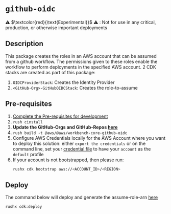 # `github-oidc`

⚠️ $\textcolor{red}{\text{Experimental}}$ ⚠️ : Not for use in any critical, production, or otherwise important deployments

## Description
This package creates the roles in an AWS account that can be assumed from a github workflow. The permissions given to these roles enable the workflow to perform deployments in the specified AWS account. 2 CDK stacks are created as part of this package:
1. `OIDCProviderStack`: Creates the Identity Provider
2. `<GitHub-Org>-GitHubOIDCStack`: Creates the role-to-assume

## Pre-requisites
1. [Complete the Pre-requisites for development](./../../../DEVELOPMENT.md/#prerequisites-for-development)
2. `rush cinstall`
3. **Update the GitHub-Orgs and GitHub-Repos [here](./src/configs/config.ts)**
3. `rush build -t @aws/@aws/workbench-core-github-oidc`
4. Configure AWS Credentials locally for the AWS Account where you want to deploy this solution: either `export the credentials` or on the command line, set your [credential file](https://docs.aws.amazon.com/cli/latest/userguide/cli-configure-profiles.html) to have your `account` as the `default` profile
5. If your account is not bootstrapped, then please run:
    ```bash
    rushx cdk bootstrap aws://<ACCOUNT_ID>/<REGION>
    ```

## Deploy
The command below will deploy and generate the assume-role-arn [here](./src/configs/cdk-outputs.json#L5)
```bash
rushx cdk:deploy
```

